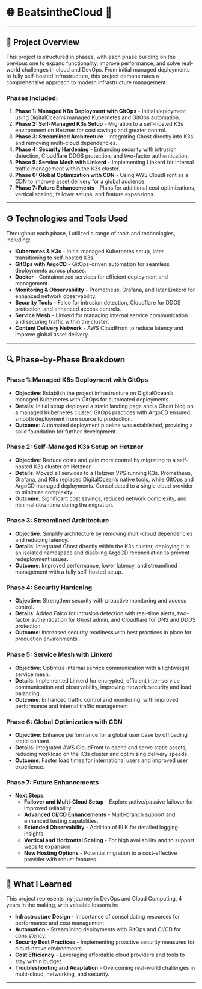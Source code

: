 # 🌐 BeatsintheCloud 🚀
---

## 📜 Project Overview

This project is structured in phases, with each phase building on the previous one to expand functionality, improve performance, and solve real-world challenges in cloud and DevOps. From initial managed deployments to fully self-hosted infrastructure, this project demonstrates a comprehensive approach to modern infrastructure management.

### Phases Included:
1. **Phase 1: Managed K8s Deployment with GitOps** - Initial deployment using DigitalOcean’s managed Kubernetes and GitOps automation.
2. **Phase 2: Self-Managed K3s Setup** - Migration to a self-hosted K3s environment on Hetzner for cost savings and greater control.
3. **Phase 3: Streamlined Architecture** - Integrating Ghost directly into K3s and removing multi-cloud dependencies.
4. **Phase 4: Security Hardening** - Enhancing security with intrusion detection, Cloudflare DDOS protection, and two-factor authentication.
5. **Phase 5: Service Mesh with Linkerd** - Implementing Linkerd for internal traffic management within the K3s cluster.
6. **Phase 6: Global Optimization with CDN** - Using AWS CloudFront as a CDN to improve asset delivery for a global audience.
7. **Phase 7: Future Enhancements** - Plans for additional cost optimizations, vertical scaling, failover setups, and feature expansions.

---

## ⚙️ Technologies and Tools Used

Throughout each phase, I utilized a range of tools and technologies, including:

- **Kubernetes & K3s** - Initial managed Kubernetes setup, later transitioning to self-hosted K3s.
- **GitOps with ArgoCD** - GitOps-driven automation for seamless deployments across phases.
- **Docker** - Containerized services for efficient deployment and management.
- **Monitoring & Observability** - Prometheus, Grafana, and later Linkerd for enhanced network observability.
- **Security Tools** - Falco for intrusion detection, Cloudflare for DDOS protection, and enhanced access controls.
- **Service Mesh** - Linkerd for managing internal service communication and securing traffic within the cluster.
- **Content Delivery Network** - AWS CloudFront to reduce latency and improve global asset delivery.

---

## 🔍 Phase-by-Phase Breakdown

### Phase 1: Managed K8s Deployment with GitOps
- **Objective**: Establish the project infrastructure on DigitalOcean’s managed Kubernetes with GitOps for automated deployments.
- **Details**: Initial setup deployed a static landing page and a Ghost blog on a managed Kubernetes cluster. GitOps practices with ArgoCD ensured smooth deployment from source to production.
- **Outcome**: Automated deployment pipeline was established, providing a solid foundation for further development.

### Phase 2: Self-Managed K3s Setup on Hetzner
- **Objective**: Reduce costs and gain more control by migrating to a self-hosted K3s cluster on Hetzner.
- **Details**: Moved all services to a Hetzner VPS running K3s. Prometheus, Grafana, and K9s replaced DigitalOcean’s native tools, while GitOps and ArgoCD managed deployments. Consolidated to a single cloud provider to minimize complexity.
- **Outcome**: Significant cost savings, reduced network complexity, and minimal downtime during the migration.

### Phase 3: Streamlined Architecture
- **Objective**: Simplify architecture by removing multi-cloud dependencies and reducing latency.
- **Details**: Integrated Ghost directly within the K3s cluster, deploying it in an isolated namespace and disabling ArgoCD reconciliation to prevent redeployment issues.
- **Outcome**: Improved performance, lower latency, and streamlined management with a fully self-hosted setup.

### Phase 4: Security Hardening
- **Objective**: Strengthen security with proactive monitoring and access control.
- **Details**: Added Falco for intrusion detection with real-time alerts, two-factor authentication for Ghost admin, and Cloudflare for DNS and DDOS protection.
- **Outcome**: Increased security readiness with best practices in place for production environments.

### Phase 5: Service Mesh with Linkerd
- **Objective**: Optimize internal service communication with a lightweight service mesh.
- **Details**: Implemented Linkerd for encrypted, efficient inter-service communication and observability, improving network security and load balancing.
- **Outcome**: Enhanced traffic control and monitoring, with improved performance and internal traffic management.

### Phase 6: Global Optimization with CDN
- **Objective**: Enhance performance for a global user base by offloading static content.
- **Details**: Integrated AWS CloudFront to cache and serve static assets, reducing workload on the K3s cluster and optimizing delivery speeds.
- **Outcome**: Faster load times for international users and improved user experience.

### Phase 7: Future Enhancements
- **Next Steps**:
   - **Failover and Multi-Cloud Setup** - Explore active/passive failover for improved reliability.
   - **Advanced CI/CD Enhancements** - Multi-branch support and enhanced testing capabilities.
   - **Extended Observability** - Addition of ELK for detailed logging insights.
   - **Vertical and Horizontal Scaling** - For high availability and to support website expansion
   - **New Hosting Options** - Potential migration to a cost-effective provider with robust features.

---

## 🌌 What I Learned

This project represents my journey in DevOps and Cloud Computing, 4 years in the making, with valuable lessons in:
- **Infrastructure Design** - Importance of consolidating resources for performance and cost management.
- **Automation** - Streamlining deployments with GitOps and CI/CD for consistency.
- **Security Best Practices** - Implementing proactive security measures for cloud-native environments.
- **Cost Efficiency** - Leveraging affordable cloud providers and tools to stay within budget.
- **Troubleshooting and Adaptation** - Overcoming real-world challenges in multi-cloud, networking, and security.

---


